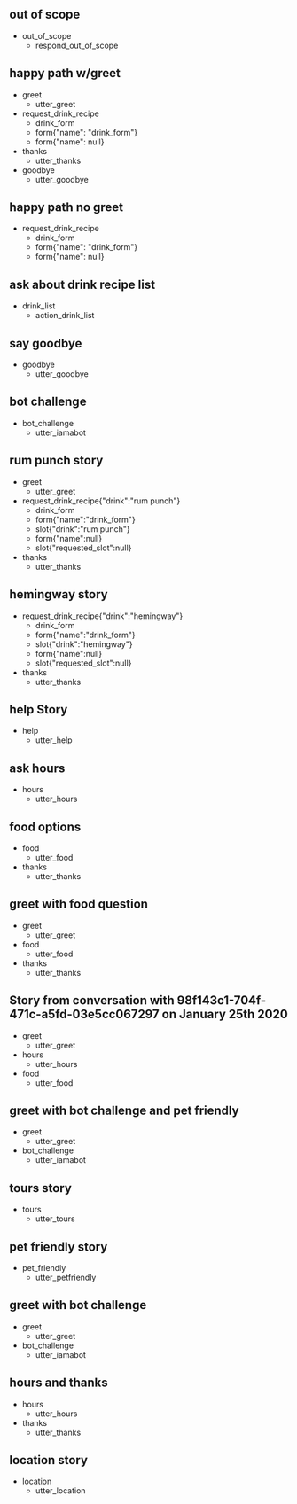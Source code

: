 ## out of scope
* out_of_scope
    - respond_out_of_scope

## happy path w/greet
* greet
    - utter_greet
* request_drink_recipe
    - drink_form
    - form{"name": "drink_form"}
    - form{"name": null}
* thanks
    - utter_thanks
* goodbye
    - utter_goodbye

## happy path no greet
* request_drink_recipe
    - drink_form
    - form{"name": "drink_form"}
    - form{"name": null}

## ask about drink recipe list
* drink_list
    - action_drink_list

## say goodbye
* goodbye
  - utter_goodbye

## bot challenge
* bot_challenge
  - utter_iamabot

## rum punch story
* greet
    - utter_greet
* request_drink_recipe{"drink":"rum punch"}
    - drink_form
    - form{"name":"drink_form"}
    - slot{"drink":"rum punch"}
    - form{"name":null}
    - slot{"requested_slot":null}
* thanks
    - utter_thanks

## hemingway story
* request_drink_recipe{"drink":"hemingway"}
    - drink_form
    - form{"name":"drink_form"}
    - slot{"drink":"hemingway"}
    - form{"name":null}
    - slot{"requested_slot":null}
* thanks
    - utter_thanks

## help Story
* help
    - utter_help

## ask hours
* hours
    - utter_hours

## food options
* food
    - utter_food
* thanks
    - utter_thanks

## greet with food question
* greet
    - utter_greet
* food
    - utter_food
* thanks
    - utter_thanks

## Story from conversation with 98f143c1-704f-471c-a5fd-03e5cc067297 on January 25th 2020
* greet
    - utter_greet
* hours
    - utter_hours
* food
    - utter_food

## greet with bot challenge and pet friendly
* greet
    - utter_greet
* bot_challenge
    - utter_iamabot

## tours story
* tours
    - utter_tours

## pet friendly story
* pet_friendly
    - utter_petfriendly

## greet with bot challenge
* greet
    - utter_greet
* bot_challenge
    - utter_iamabot

## hours and thanks
* hours
    - utter_hours
* thanks
    - utter_thanks

## location story
* location
    - utter_location